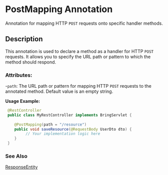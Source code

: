 # PostMapping Annotation

Annotation for mapping HTTP `POST` requests onto specific handler methods.

## Description
This annotation is used to declare a method as a handler for HTTP `POST` requests. It allows you to specify the URL path or pattern to which the method should respond.

### Attributes:
-`path`: The URL path or pattern for mapping HTTP `POST` requests to the annotated method. Default value is an empty string.

**Usage Example:**
```java
 @RestController
 public class MyRestController implements BringServlet {
    
    @PostMapping(path = "/resource")
    public void saveResource(@RequestBody UserDto dto) {
         // Your implementation logic here
    }
 }
```

### See Also
[ResponseEntity](features/web/servlet/ResponseEntity.md)